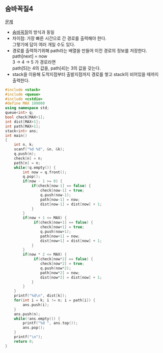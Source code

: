 ## 숨바꼭질4
[문제](https://www.acmicpc.net/problem/13913)
* [숨바꼭질](https://github.com/Doyuni/TIL/tree/master/Algorithm/baekjoon/BFS/1697)의 방식과 동일
* 차이점: 가장 빠른 시간으로 간 경로를 출력해야 한다.  
그렇기에 답이 여러 개일 수도 있다.
* 경로를 출력하기위해 path라는 배열을 만들어 이전 경로의 정보를 저장한다.  
path[next] = now  
3 -> 4 -> 5 가 경로라면  
path[5]는 4의 값을, path[4]는 3의 값을 갖는다.  
* stack을 이용해 도착지점부터 출발지점까지 경로를 쌓고 stack이 비어있을 때까지 출력한다.

```c++
#include <stack>
#include <queue>
#include <cstdio>
#define MAX 100000
using namespace std;
queue<int> q;
bool check[MAX+1];
int dist[MAX+1];
int path[MAX+1];
stack<int> ans;
int main()
{
    int n, k;
    scanf("%d %d", &n, &k);
    q.push(n);
    check[n] = n;
    path[n] = n;
    while(!q.empty()) {
        int now = q.front();
        q.pop();
        if(now - 1 >= 0) {
            if(check[now-1] == false) {
                check[now-1] = true;
                q.push(now-1);
                path[now-1] = now;
                dist[now-1] = dist[now] + 1;
            } 
        }
        if(now + 1 <= MAX) {
             if(check[now+1] == false) {
                check[now+1] = true;
                q.push(now+1);
                path[now+1] = now;
                dist[now+1] = dist[now] + 1;
            } 
        }
        if(now * 2 <= MAX) {
             if(check[now*2] == false) {
                check[now*2] = true;
                q.push(now*2);
                path[now*2] = now;
                dist[now*2] = dist[now] + 1;
            } 
        }
    }
    printf("%d\n", dist[k]);
    for(int i = k; i != n; i = path[i]) {
        ans.push(i);
    }
    ans.push(n);
    while(!ans.empty()) {
        printf("%d ", ans.top());
        ans.pop();
    }
    printf("\n");
    return 0;
}
```
